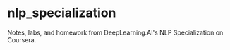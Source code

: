 # nlp_specialization
Notes, labs, and homework from DeepLearning.AI's NLP Specialization on Coursera. 
